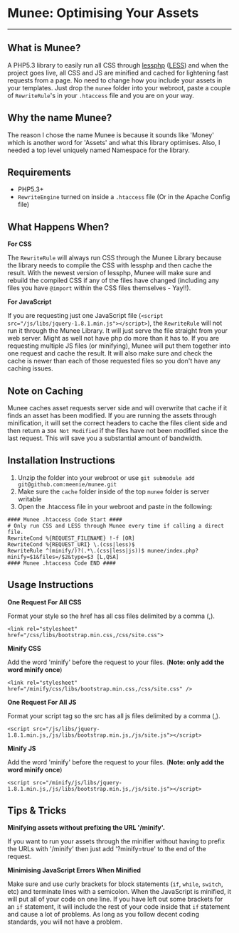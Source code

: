 Munee: Optimising Your Assets
=============================

---

What is Munee?
--------------

A PHP5.3 library to easily run all CSS through [lessphp](http://leafo.net/lessphp/)
([LESS](http://lesscss.org/)) and when the project goes live, all CSS and JS are minified and cached
for lightening fast requests from a page.  No need to change how you include your assets in your
templates.  Just drop the `munee` folder into your webroot, paste a couple of `RewriteRule`'s in
your `.htaccess` file and you are on your way.

Why the name Munee?
-------------------

The reason I chose the name Munee is because it sounds like 'Money' which is another word for
'Assets' and what this library optimises.  Also, I needed a top level uniquely named Namespace
for the library.

Requirements
------------
+ PHP5.3+
+ `RewriteEngine` turned on inside a `.htaccess` file (Or in the Apache Config file)

What Happens When?
------------------

**For CSS**

The `RewriteRule`  will always run CSS through the Munee Library because the library
needs to compile the CSS with lessphp and then cache the result. With the newest version of lessphp,
Munee will make sure and rebuild the compiled CSS if any of the files have changed (including any
files you have `@import` within the CSS files themselves - Yay!!).

**For JavaScript**

If you are requesting just one JavaScript file (`<script src="/js/libs/jquery-1.8.1.min.js"></script>`),
the `RewriteRule` will not run it through the Munee Library.  It will just serve the file straight from your web server.
Might as well not have php do more than it has to.  If you are requesting multiple JS files (or minifying),
Munee will put them together into one request and cache the result.  It will also make sure and check the
cache is newer than each of those requested files so you don't have any caching issues.

Note on Caching
---------------

Munee caches asset requests server side and will overwrite that cache if it finds an asset has been
modified.  If you are running the assets through minification, it will set the correct headers
to cache the files client side and then return a `304 Not Modified` if the files have not been
modified since the last request.  This will save you a substantial amount of bandwidth.

Installation Instructions
-------------------------

1. Unzip the folder into your webroot or use `git submodule add git@github.com:meenie/munee.git`
1. Make sure the `cache` folder inside of the top `munee` folder is server writable
1. Open the .htaccess file in your webroot and paste in the following:

```
#### Munee .htaccess Code Start ####
# Only run CSS and LESS through Munee every time if calling a direct file.
RewriteCond %{REQUEST_FILENAME} !-f [OR]
RewriteCond %{REQUEST_URI} \.(css|less)$
RewriteRule ^(minify/)?(.*\.(css|less|js))$ munee/index.php?minify=$1&files=/$2&type=$3 [L,QSA]
#### Munee .htaccess Code END ####
```

Usage Instructions
------------------

**One Request For All CSS**

Format your style so the href has all css files delimited by a comma (,).

```
<link rel="stylesheet" href="/css/libs/bootstrap.min.css,/css/site.css">
```

**Minify CSS**

Add the word 'minify' before the request to your files. (**Note: only add the word minify once**)

```
<link rel="stylesheet" href="/minify/css/libs/bootstrap.min.css,/css/site.css" />
```

**One Request For All JS**

Format your script tag so the src has all js files delimited by a comma (,).

```
<script src="/js/libs/jquery-1.8.1.min.js,/js/libs/bootstrap.min.js,/js/site.js"></script>
```

**Minify JS**

Add the word 'minify' before the request to your files. (**Note: only add the word minify once**)

```
<script src="/minify/js/libs/jquery-1.8.1.min.js,/js/libs/bootstrap.min.js,/js/site.js"></script>
```

Tips & Tricks
-------------

**Minifying assets without prefixing the URL '/minify'.**

If you want to run your assets through the minifier without having to prefix the URLs with
'/minify' then just add '?minify=true' to the end of the request.

**Minimising JavaScript Errors When Minified**

Make sure and use curly brackets for block statements (`if`, `while`, `switch`, etc) and
terminate lines with a semicolon.  When the JavaScript is minified, it will put all of your code on
one line.  If you have left out some brackets for an `if` statement, it will include the rest of your
code inside that `if` statement and cause a lot of problems.  As long as you follow decent coding
standards, you will not have a problem.
